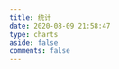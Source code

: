 ```yaml
---
title: 统计
date: 2020-08-09 21:58:47
type: charts
aside: false
comments: false
---
```


<div id="posts-chart"></div>

<div id="tags-chart" data-length="10"></div>

<div id="categories-chart"></div>